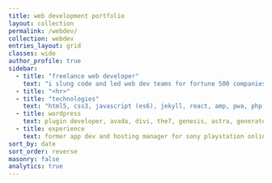 ```yaml
---
title: web development portfolio
layout: collection
permalink: /webdev/
collection: webdev
entries_layout: grid
classes: wide
author_profile: true
sidebar:
  - title: "freelance web developer"
    text: "i slung code and led web dev teams for fortune 500 companies in a previous life"
  - title: "<hr>"
  - title: "technologies"
    text: "html5, css3, javascript (es6), jekyll, react, amp, pwa, php, responsive web design"
  - title: wordpress
    text: plugin developer, avada, divi, the7, genesis, astra, generatepress, local by flywheel, siteorigin, wpbakery, wordpress.com
  - title: experience
    text: former app dev and hosting manager for sony playstation online. previous product manager for lafitness.com. original webdb team at oracle corp.
sort_by: date
sort_order: reverse
masonry: false
analytics: true
---
```

